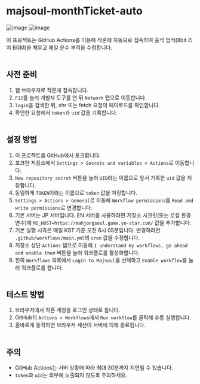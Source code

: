 # majsoul-monthTicket-auto
![image](https://github.com/4n3u/majsoul-monthTicket-auto/assets/167657823/89844790-9a47-40b7-8e65-ed07430f3917)
![image](https://github.com/4n3u/majsoul-monthTicket-auto/assets/167657823/720689fa-7237-4d85-8979-c3e768c7f1d9)

이 프로젝트는 GitHub Actions를 이용해 작혼에 자동으로 접속하여 출석 업적(8bit 리치 BGM)을 채우고 매일 운수 부적을 수령합니다.  
<br/>
## 사전 준비

1. 웹 브라우저로 작혼에 접속합니다.
2. `F12`를 눌러 개발자 도구를 연 뒤 `Network` 탭으로 이동합니다.
3. `login`을 검색한 뒤, xhr 또는 fetch 요청의 페이로드를 확인합니다.
4. 확인한 요청에서 `token`과 `uid` 값을 기록합니다.
<br/><br/>
## 설정 방법

1. 이 프로젝트를 GitHub에서 포크합니다.
2. 포크한 저장소에서 `Settings > Secrets and variables > Actions`로 이동합니다.
3. `New repository secret` 버튼을 눌러 `UID`라는 이름으로 앞서 기록한 `uid` 값을 저장합니다.
4. 동일하게 `TOKEN`이라는 이름으로 `token` 값을 저장합니다.
5. `Settings > Actions > General`로 이동해 `Workflow permissions`를 `Read and write permissions`로 변경합니다.
6. 기본 서버는 JP 서버입니다. EN 서버를 사용하려면 저장소 시크릿(또는 로컬 환경 변수)에 `MS_HOST=https://mahjongsoul.game.yo-star.com/` 값을 추가합니다.
7. 기본 실행 시각은 매일 KST 기준 오전 6시 05분입니다. 변경하려면 `.github/workflows/main.yml`의 `cron` 값을 수정합니다.
8. 저장소 상단 `Actions` 탭으로 이동해 `I understand my workflows, go ahead and enable them` 버튼을 눌러 워크플로를 활성화합니다.
9. 왼쪽 `Workflows` 목록에서 `Login to Majsoul`을 선택하고 `Enable workflow`를 눌러 워크플로를 켭니다.
<br/><br/>
## 테스트 방법

1. 브라우저에서 작혼 계정을 로그인 상태로 둡니다.
2. GitHub의 `Actions > Workflows`에서 `Run workflow`를 클릭해 수동 실행합니다.
3. 올바르게 동작하면 브라우저 세션이 서버에 의해 종료됩니다.
<br/><br/>
## 주의

- GitHub Actions는 서버 상황에 따라 최대 30분까지 지연될 수 있습니다.
- `token`과 `uid`는 외부에 노출되지 않도록 주의하세요.
